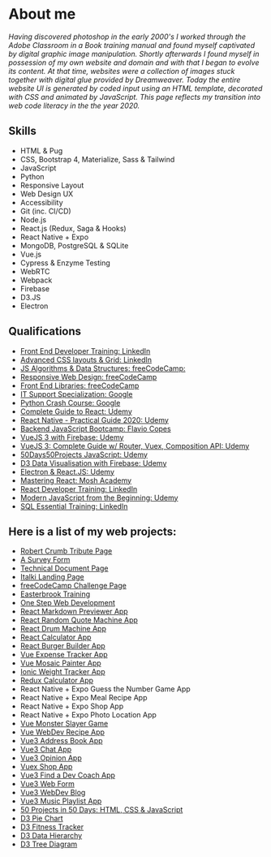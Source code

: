 # About me

*Having discovered photoshop in the early 2000's I worked through the Adobe Classroom in a Book training manual and found myself captivated by digital graphic image manipulation. Shortly afterwards I found myself in possession of my own website and domain and with that I began to evolve its content. At that time, websites were a collection of images stuck together with digital glue provided by Dreamweaver. Today the entire website UI is generated by coded input using an HTML template, decorated with CSS and animated by JavaScript. This page reflects my transition into web code literacy in the the year 2020.*

## Skills
- HTML & Pug
- CSS, Bootstrap 4, Materialize, Sass & Tailwind
- JavaScript
- Python
- Responsive Layout
- Web Design UX
- Accessibility
- Git (inc. CI/CD)
- Node.js
- React.js (Redux, Saga & Hooks)
- React Native + Expo
- MongoDB, PostgreSQL & SQLite
- Vue.js
- Cypress & Enzyme Testing
- WebRTC
- Webpack
- Firebase
- D3.JS
- Electron

## Qualifications
 - [Front End Developer Training: LinkedIn](https://user-images.githubusercontent.com/59874288/98725767-dd031c80-2395-11eb-8e37-26cd38c809d6.png)
 - [Advanced CSS layouts & Grid: LinkedIn](https://user-images.githubusercontent.com/59874288/98726049-4125e080-2396-11eb-92e3-74ab30345352.png)
 - [JS Algorithms & Data Structures: freeCodeCamp:](https://www.freecodecamp.org/certification/fcc37ed5d52-0362-42c4-a9a0-fadf438edd30/javascript-algorithms-and-data-structures)
 - [Responsive Web Design: freeCodeCamp](https://www.freecodecamp.org/certification/fcc37ed5d52-0362-42c4-a9a0-fadf438edd30/responsive-web-design)
 - [Front End Libraries: freeCodeCamp](https://www.freecodecamp.org/certification/fcc37ed5d52-0362-42c4-a9a0-fadf438edd30/front-end-libraries)
 - [IT Support Specialization: Google](https://www.youracclaim.com/badges/62085c98-af57-4278-b0b4-6586cf42ff0d/linked_in_profile)
 - [Python Crash Course: Google](https://www.coursera.org/account/accomplishments/certificate/VN3EKPL25CN7)
 - [Complete Guide to React: Udemy](https://udemy-certificate.s3.amazonaws.com/pdf/UC-8a31bb56-f477-4fe6-bb31-6677a84652ed.pdf)
 - [React Native - Practical Guide 2020: Udemy](https://udemy-certificate.s3.amazonaws.com/pdf/UC-d68570d4-3b56-43c3-97d0-71d8524b56d6.pdf)
 - [Backend JavaScript Bootcamp: Flavio Copes](https://user-images.githubusercontent.com/59874288/98723328-81835f80-2392-11eb-9ec4-70d1aa7de13d.png)
 - [VueJS 3 with Firebase: Udemy](https://udemy-certificate.s3.amazonaws.com/pdf/UC-00c3fdd8-f902-4b5c-adea-05075390bd1c.pdf)
 - [VueJS 3: Complete Guide w/ Router, Vuex, Composition API: Udemy](https://udemy-certificate.s3.amazonaws.com/pdf/UC-15c9b0f6-ac26-45ef-b675-ae03a817d3d7.pdf)
 - [50Days50Projects JavaScript: Udemy](https://udemy-certificate.s3.amazonaws.com/pdf/UC-387b936b-faab-4d50-a69d-b127f096ef8f.pdf)
 - [D3 Data Visualisation with Firebase: Udemy](https://udemy-certificate.s3.amazonaws.com/pdf/UC-15c36571-5907-461d-b229-cc62978f1246.pdf)
 - [Electron & React.JS: Udemy](https://udemy-certificate.s3.amazonaws.com/pdf/UC-1cac8c0f-ff62-492b-8e65-010a38d13d88.pdf)
 - [Mastering React: Mosh Academy](https://user-images.githubusercontent.com/59874288/105337528-d0434600-5bda-11eb-82e7-f84ab0a2717f.png)
 - [React Developer Training: LinkedIn](https://user-images.githubusercontent.com/59874288/106370034-dc57a200-6356-11eb-8a9b-74ca27006112.png)
 - [Modern JavaScript from the Beginning: Udemy](https://udemy-certificate.s3.amazonaws.com/pdf/UC-cf1ebbc4-af39-4839-817c-5a86326e326c.pdf)
 - [SQL Essential Training: LinkedIn](https://user-images.githubusercontent.com/59874288/109110660-d2e40e80-7737-11eb-9c1f-b17f0720d6aa.png)
 
## Here is a list of my web projects:
- [Robert Crumb Tribute Page](https://crumb.vercel.app/)
- [A Survey Form](https://fcc-survey-three.vercel.app/)
- [Technical Document Page](https://fcc-technical-doc-theta.vercel.app/)
- [Italki Landing Page](https://product-landing-page-murex.vercel.app/)
- [freeCodeCamp Challenge Page](https://fcc-challenge-page.vercel.app/)
- [Easterbrook Training](http://www.easterbrook.at/)
- [One Step Web Development](https://web-dev-js.vercel.app/)
- [React Markdown Previewer App](https://codepen.io/PeterEasterbrook/pen/PoZbgmj)
- [React Random Quote Machine App](https://quote-machine-nine.vercel.app/)
- [React Drum Machine App](https://drum-machine-alpha.vercel.app/)
- [React Calculator App](https://react-calc-six.vercel.app/)
- [React Burger Builder App](https://react-my-burger-5d9a7.web.app/)
- [Vue Expense Tracker App](https://vue-bill-tracker.vercel.app/)
- [Vue Mosaic Painter App](https://vue-mosaic.vercel.app/)
- [Ionic Weight Tracker App](https://ionicweight.vercel.app/home)
- [Redux Calculator App](https://udemy-react-assignment-12.vercel.app/)
- React Native + Expo Guess the Number Game App
- React Native + Expo Meal Recipe App
- React Native + Expo Shop App
- React Native + Expo Photo Location App
- [Vue Monster Slayer Game](https://vue-monster-game-chi.vercel.app/)
- [Vue WebDev Recipe App](https://webdev-smoothies.web.app/#/)
- [Vue3 Address Book App](https://person-data-app.vercel.app/)
- [Vue3 Chat App](https://vue-chat-dbb88.web.app/)
- [Vue3 Opinion App](https://vue-http-demo-56236.firebaseapp.com/)
- [Vuex Shop App](https://vue-vuex.vercel.app)
- [Vue3 Find a Dev Coach App](https://vue-find-a-coach-app.web.app/coaches)
- [Vue3 Web Form](https://web-form-plum.vercel.app/)
- [Vue3 WebDev Blog](https://vue-firebase-webdev-blog.firebaseapp.com/)
- [Vue3 Music Playlist App](https://vue-webdev-music.firebaseapp.com/)
- [50 Projects in 50 Days: HTML, CSS & JavaScript](https://peter-easterbrook.github.io/50Projects50Days)
- [D3 Pie Chart](https://d3-pie-chart.vercel.app/)
- [D3 Fitness Tracker](https://d3-webdev-fitness.vercel.app/)
- [D3 Data Hierarchy](https://d3-data-heirarchy.vercel.app/)
- [D3 Tree Diagram](https://d3-tree-diagram.vercel.app/)



